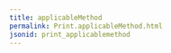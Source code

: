 ```yaml
---
title: applicableMethod
permalink: Print.applicableMethod.html
jsonid: print_applicablemethod
---
```

